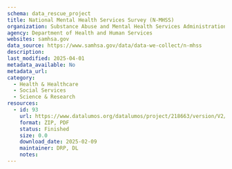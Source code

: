 ```yaml
---
schema: data_rescue_project 
title: National Mental Health Services Survey (N-MHSS)
organization: Substance Abuse and Mental Health Services Administration
agency: Department of Health and Human Services
websites: samhsa.gov
data_source: https://www.samhsa.gov/data/data-we-collect/n-mhss
description: 
last_modified: 2025-04-01
metadata_available: No
metadata_url: 
category:
  - Health & Healthcare 
  - Social Services 
  - Science & Research 
resources:
  - id: 93
    url: https://www.datalumos.org/datalumos/project/218663/version/V2/view
    format: ZIP, PDF
    status: Finished
    size: 0.0
    download_date: 2025-02-09
    maintainer: DRP, DL
    notes: 
---
```

